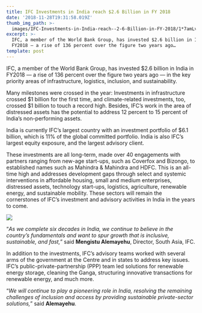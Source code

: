 ```yaml
---
title: IFC Investments in India reach $2.6 Billion in FY 2018
date: '2018-11-28T19:31:58.019Z'
thumb_img_path: >-
  images/IFC-Investments-in-India-reach--2-6-Billion-in-FY-2018/1*7amLvhxFzJL7B9sKVsXAPQ.jpeg
excerpt: >-
  IFC, a member of the World Bank Group, has invested $2.6 billion in India in
  FY2018 — a rise of 136 percent over the figure two years ago…
template: post
---
```

IFC, a member of the World Bank Group, has invested $2.6 billion in India in FY2018 — a rise of 136 percent over the figure two years ago — in the key priority areas of infrastructure, logistics, inclusion, and sustainability.

Many milestones were crossed in the year: Investments in infrastructure crossed $1 billion for the first time, and climate-related investments, too, crossed $1 billion to touch a record high. Besides, IFC’s work in the area of distressed assets has the potential to address 12 percent to 15 percent of India’s non-performing assets.

India is currently IFC’s largest country with an investment portfolio of $6.1 billion, which is 11% of the global committed portfolio. India is also IFC’s largest equity exposure, and the largest advisory client.

These investments are all long-term, made over 40 engagements with partners ranging from new-age start-ups, such as Coverfox and Bizongo, to established names such as Mahindra & Mahindra and HDFC. This is an all-time high and addresses development gaps through select and systemic interventions in affordable housing, small and medium enterprises, distressed assets, technology start-ups, logistics, agriculture, renewable energy, and sustainable mobility. These sectors will remain the cornerstones of IFC’s investment and advisory activities in India in the years to come.

![](/images/IFC-Investments-in-India-reach--2-6-Billion-in-FY-2018/1*7amLvhxFzJL7B9sKVsXAPQ.jpeg)

“*As we complete six decades in India, we continue to believe in the country’s fundamentals and want to spur growth that is inclusive, sustainable, and fast,*” said **Mengistu Alemayehu**, Director, South Asia, IFC.

In addition to the investments, IFC’s advisory teams worked with several arms of the government at the Centre and in states to address key issues. IFC’s public-private-partnership (PPP) team led solutions for renewable energy storage, cleaning the Ganga, structuring innovative transactions for renewable energy, and much more.

“*We will continue to play a pioneering role in India, resolving the remaining challenges of inclusion and access by providing sustainable private-sector solutions,*” said **Alemayehu**.
